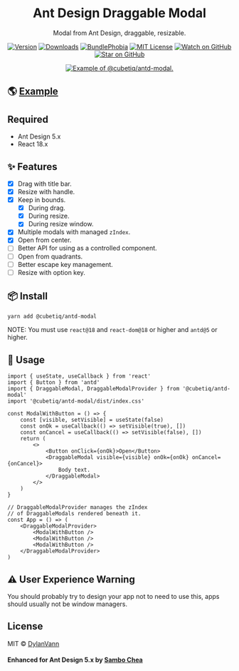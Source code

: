 <h1 align="center">Ant Design Draggable Modal</h1>

<div align="center">

Modal from Ant Design, draggable, resizable.

[![Version][version-badge]][package]
[![Downloads][downloads-badge]][npmtrends]
[![BundlePhobia](https://img.shields.io/bundlephobia/minzip/@cubetiq/antd-modal.svg?style=flat-square)](https://bundlephobia.com/result?p=@cubetiq/antd-modal)
[![MIT License][license-badge]][license]
[![Watch on GitHub][github-watch-badge]][github-watch]
[![Star on GitHub][github-star-badge]][github-star]

</div>

<div align="center">
<a href="https://distracted-hugle-66cb55.netlify.com/">
<img src="https://user-images.githubusercontent.com/1537615/52606003-06002180-2e3f-11e9-83f2-21fc6212924a.gif" alt="Example of @cubetiq/antd-modal.">
</a>
</div>

## 🌎 [Example](https://@cubetiq/antd-modal.netlify.app/)

## Required

-   Ant Design 5.x
-   React 18.x

## ✨ Features

-   [x] Drag with title bar.
-   [x] Resize with handle.
-   [x] Keep in bounds.
    -   [x] During drag.
    -   [x] During resize.
    -   [x] During resize window.
-   [x] Multiple modals with managed `zIndex`.
-   [x] Open from center.
-   [ ] Better API for using as a controlled component.
-   [ ] Open from quadrants.
-   [ ] Better escape key management.
-   [ ] Resize with option key.

## 📦 Install

```bash
yarn add @cubetiq/antd-modal
```

NOTE: You must use `react@18` and `react-dom@18` or higher and `antd@5` or higher.

## 🔨 Usage

```tsx
import { useState, useCallback } from 'react'
import { Button } from 'antd'
import { DraggableModal, DraggableModalProvider } from '@cubetiq/antd-modal'
import '@cubetiq/antd-modal/dist/index.css'

const ModalWithButton = () => {
    const [visible, setVisible] = useState(false)
    const onOk = useCallback(() => setVisible(true), [])
    const onCancel = useCallback(() => setVisible(false), [])
    return (
        <>
            <Button onClick={onOk}>Open</Button>
            <DraggableModal visible={visible} onOk={onOk} onCancel={onCancel}>
                Body text.
            </DraggableModal>
        </>
    )
}

// DraggableModalProvider manages the zIndex
// of DraggableModals rendered beneath it.
const App = () => (
    <DraggableModalProvider>
        <ModalWithButton />
        <ModalWithButton />
        <ModalWithButton />
    </DraggableModalProvider>
)
```

## ⚠️ User Experience Warning

You should probably try to design your app not to need to use this, apps should usually not be window managers.

## License

MIT © [DylanVann](https://github.com/DylanVann)

#### Enhanced for Ant Design 5.x by [Sambo Chea](https://github.com/sombochea)

<!--
Links:
-->

<!-- prettier-ignore-start -->

[downloads-badge]: https://img.shields.io/npm/dm/@cubetiq/antd-modal.svg?style=flat-square
[npmtrends]: http://www.npmtrends.com/@cubetiq/antd-modal
[package]: https://www.npmjs.com/package/@cubetiq/antd-modal
[version-badge]: https://img.shields.io/npm/v/@cubetiq/antd-modal.svg?style=flat-square
[license-badge]: https://img.shields.io/npm/l/@cubetiq/antd-modal.svg?style=flat-square
[license]: https://github.com/sombochea/antd-modal/blob/master/LICENSE
[github-watch-badge]: https://img.shields.io/github/watchers/sombochea/antd-modal.svg?style=social
[github-watch]: https://github.com/sombochea/antd-modal/watchers
[github-star-badge]: https://img.shields.io/github/stars/sombochea/antd-modal.svg?style=social
[github-star]: https://github.com/sombochea/antd-modal/stargazers

<!-- prettier-ignore-end -->

